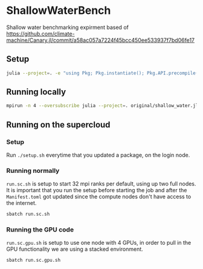 # ShallowWaterBench

Shallow water benchmarking expirment based of 
https://github.com/climate-machine/Canary.jl/commit/a58ac057a7224f45bcc450ee533937f7bd06fe17

## Setup

```bash
julia --project=. -e "using Pkg; Pkg.instantiate(); Pkg.API.precompile()"
```

## Running locally

```bash
mpirun -n 4 --oversubscribe julia --project=. original/shallow_water.jl
```

## Running on the supercloud

### Setup

Run `./setup.sh` everytime that you updated a package, on the login node.

### Running normally 

`run.sc.sh` is setup to start 32 mpi ranks per default,
using up two full nodes. It is important that you run the setup before starting
the job and after the `Manifest.toml` got updated since the compute nodes don't
have access to the internet.

```bash
sbatch run.sc.sh
```

### Running the GPU code
`run.sc.gpu.sh` is setup to use one node with 4 GPUs, in order to pull in the
GPU functionality we are using a stacked environment.

```bash
sbatch run.sc.gpu.sh
```

